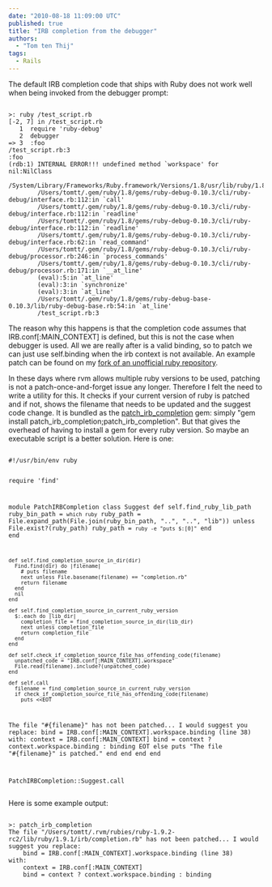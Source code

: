 ```yaml
---
date: "2010-08-18 11:09:00 UTC"
published: true
title: "IRB completion from the debugger"
authors:
  - "Tom ten Thij"
tags:
  - Rails
---
```


<p>The default IRB completion code that ships with Ruby does not work well when being invoked from the debugger prompt: <script src="http://gist.github.com/534983.js?file=debugger_blowup" type="text/javascript"></script><noscript>
<pre><code>
>: ruby /test_script.rb
[-2, 7] in /test_script.rb
   1  require 'ruby-debug'
   2  debugger
=> 3  :foo
/test_script.rb:3
:foo
(rdb:1) INTERNAL ERROR!!! undefined method `workspace' for nil:NilClass
        /System/Library/Frameworks/Ruby.framework/Versions/1.8/usr/lib/ruby/1.8/irb/completion.rb:38
        /Users/tomtt/.gem/ruby/1.8/gems/ruby-debug-0.10.3/cli/ruby-debug/interface.rb:112:in `call'
        /Users/tomtt/.gem/ruby/1.8/gems/ruby-debug-0.10.3/cli/ruby-debug/interface.rb:112:in `readline'
        /Users/tomtt/.gem/ruby/1.8/gems/ruby-debug-0.10.3/cli/ruby-debug/interface.rb:112:in `readline'
        /Users/tomtt/.gem/ruby/1.8/gems/ruby-debug-0.10.3/cli/ruby-debug/interface.rb:62:in `read_command'
        /Users/tomtt/.gem/ruby/1.8/gems/ruby-debug-0.10.3/cli/ruby-debug/processor.rb:246:in `process_commands'
        /Users/tomtt/.gem/ruby/1.8/gems/ruby-debug-0.10.3/cli/ruby-debug/processor.rb:171:in `__at_line'
        (eval):5:in `at_line'
        (eval):3:in `synchronize'
        (eval):3:in `at_line'
        /Users/tomtt/.gem/ruby/1.8/gems/ruby-debug-base-0.10.3/lib/ruby-debug-base.rb:54:in `at_line'
        /test_script.rb:3
</code></pre>
</noscript></p>
<p>The reason why this happens is that the completion code assumes that IRB.conf[:MAIN_CONTEXT] is defined, but this is not the case when debugger is used. All we are really after is a valid binding, so to patch we can just use self.binding when the irb context is not available. An example patch can be found on my <a href="http://github.com/tomtt/ruby/commit/03a0a6d905cc610349b3e7fdf0cf157abd475edb">fork of an unofficial ruby repository</a>.</p>
<p>In these days where rvm allows multiple ruby versions to be used, patching is not a patch-once-and-forget issue any longer. Therefore I felt the need to write a utility for this. It checks if your current version of ruby is patched and if not, shows the filename that needs to be updated and the suggest code change. It is bundled as the <a href="">patch_irb_completion</a> gem: simply &quot;gem install patch_irb_completion;patch_irb_completion&quot;. But that gives the overhead of having to install a gem for every ruby version. So maybe an executable script is a better solution. Here is one: <script src="http://gist.github.com/535032.js?file=patch_irb_completion" type="text/javascript"></script><noscript>
<pre><code>
#!/usr/bin/env ruby

require 'find'

module PatchIRBCompletion
  class Suggest
    def self.find_ruby_lib_path
      ruby_bin_path = `which ruby`
      ruby_path = File.expand_path(File.join(ruby_bin_path, "..", "..", "lib"))
      unless File.exist?(ruby_path)
        ruby_path = `ruby -e "puts $:[0]"`
      end
    end

    def self.find_completion_source_in_dir(dir)
      Find.find(dir) do |filename|
        # puts filename
        next unless File.basename(filename) == "completion.rb"
        return filename
      end
      nil
    end

    def self.find_completion_source_in_current_ruby_version
      $:.each do |lib_dir|
        completion_file = find_completion_source_in_dir(lib_dir)
        next unless completion_file
        return completion_file
      end
    end

    def self.check_if_completion_source_file_has_offending_code(filename)
      unpatched_code = "IRB.conf[:MAIN_CONTEXT].workspace"
      File.read(filename).include?(unpatched_code)
    end

    def self.call
      filename = find_completion_source_in_current_ruby_version
      if check_if_completion_source_file_has_offending_code(filename)
        puts <<EOT
The file \"#{filename}\" has not been patched... I would suggest you replace:
    bind = IRB.conf[:MAIN_CONTEXT].workspace.binding (line 38)
with:
    context = IRB.conf[:MAIN_CONTEXT]
    bind = context ? context.workspace.binding : binding
EOT
      else
        puts "The file \"#{filename}\" is patched."
      end
    end
  end
end

PatchIRBCompletion::Suggest.call
</code></pre>
</noscript></p>
<p>Here is some example output: <script src="http://gist.github.com/535081.js?file=patch_irb_completion" type="text/javascript"></script><noscript>
<pre><code>
>: patch_irb_completion
The file "/Users/tomtt/.rvm/rubies/ruby-1.9.2-rc2/lib/ruby/1.9.1/irb/completion.rb" has not been patched... I would suggest you replace:
    bind = IRB.conf[:MAIN_CONTEXT].workspace.binding (line 38)
with:
    context = IRB.conf[:MAIN_CONTEXT]
    bind = context ? context.workspace.binding : binding
</code></pre>
</noscript></p>


